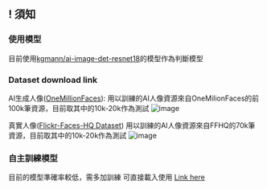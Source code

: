 ## ! 須知
### 使用模型
目前使用[kgmann/ai-image-det-resnet18](https://huggingface.co/kgmann/ai-image-det-resnet18/tree/main)的模型作為判斷模型

### Dataset download link
AI生成人像([OneMillionFaces](https://huggingface.co/datasets/RichardErkhov/OneMillionFaces?utm_source=chatgpt.com)):
用以訓練的AI人像資源來自OneMilionFaces的前100k筆資源，目前取其中的10k-20k作為測試
![image](https://github.com/user-attachments/assets/fb716d19-107b-4bea-8fc7-598a3909c00e)

真實人像([Flickr-Faces-HQ Dataset](https://github.com/NVlabs/ffhq-dataset))
用以訓練的AI人像資源來自FFHQ的70k筆資源，目前取其中的10k-20k作為測試
![image](https://github.com/user-attachments/assets/ea69a28e-fc3d-48bc-a5d9-b7ef52477007)

### 自主訓練模型
目前的模型準確率較低，需多加訓練
可直接載入使用
[Link here](https://drive.google.com/drive/folders/1zkMcR0KKC4zdEq2hsj-f0PU3iBL719eK?usp=sharing)
